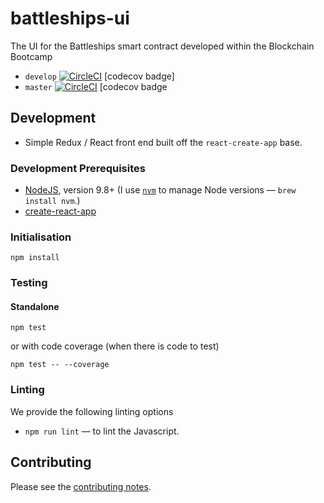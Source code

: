 # battleships-ui

The UI for the Battleships smart contract developed within the Blockchain Bootcamp

* `develop` [![CircleCI](https://circleci.com/gh/industrieco/battleships-ui/tree/develop.svg?style=svg)](https://circleci.com/gh/industrieco/battleships-ui/tree/develop) [codecov badge]
* `master` [![CircleCI](https://circleci.com/gh/industrieco/battleships-ui/tree/master.svg?style=svg)](https://circleci.com/gh/industrieco/battleships-ui/tree/master) [codecov badge

## Development

* Simple Redux / React front end built off the `react-create-app` base.

### Development Prerequisites

* [NodeJS](htps://nodejs.org), version 9.8+ (I use [`nvm`](https://github.com/creationix/nvm) to manage Node versions — `brew install nvm`.)
* [create-react-app](https://github.com/facebook/create-react-app)

### Initialisation

    npm install

### Testing

#### Standalone

    npm test

or with code coverage (when there is code to test)

    npm test -- --coverage

### Linting

We provide the following linting options

* `npm run lint` — to lint the Javascript.

## Contributing

Please see the [contributing notes](CONTRIBUTING.md).
